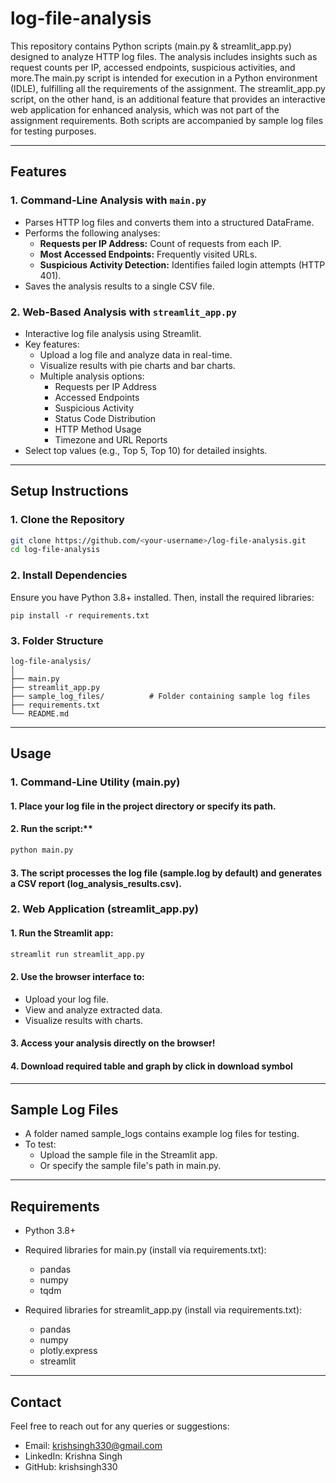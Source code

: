 # log-file-analysis
This repository contains Python scripts (main.py & streamlit_app.py) designed to analyze HTTP log files. The analysis includes insights such as request counts per IP, accessed endpoints, suspicious activities, and more.The main.py script is intended for execution in a Python environment (IDLE), fulfilling all the requirements of the assignment. The streamlit_app.py script, on the other hand, is an additional feature that provides an interactive web application for enhanced analysis, which was not part of the assignment requirements. Both scripts are accompanied by sample log files for testing purposes.

---

## **Features**  

### **1. Command-Line Analysis with `main.py`**  
- Parses HTTP log files and converts them into a structured DataFrame.  
- Performs the following analyses:  
  - **Requests per IP Address:** Count of requests from each IP.  
  - **Most Accessed Endpoints:** Frequently visited URLs.  
  - **Suspicious Activity Detection:** Identifies failed login attempts (HTTP 401).  
- Saves the analysis results to a single CSV file.  

### **2. Web-Based Analysis with `streamlit_app.py`**  
- Interactive log file analysis using Streamlit.  
- Key features:  
  - Upload a log file and analyze data in real-time.  
  - Visualize results with pie charts and bar charts.  
  - Multiple analysis options:
    - Requests per IP Address  
    - Accessed Endpoints  
    - Suspicious Activity  
    - Status Code Distribution  
    - HTTP Method Usage  
    - Timezone and URL Reports  
- Select top values (e.g., Top 5, Top 10) for detailed insights.  

---

## **Setup Instructions**  

### **1. Clone the Repository**  
```bash
git clone https://github.com/<your-username>/log-file-analysis.git
cd log-file-analysis
```
### **2. Install Dependencies**
Ensure you have Python 3.8+ installed. Then, install the required libraries:
```
pip install -r requirements.txt
```
### **3. Folder Structure**
```
log-file-analysis/
│
├── main.py
├── streamlit_app.py           
├── sample_log_files/          # Folder containing sample log files
├── requirements.txt
└── README.md
```
---
## **Usage**
### **1. Command-Line Utility (main.py)**
#### 1.  Place your log file in the project directory or specify its path.
#### 2.  Run the script:**
```bash
python main.py
```
#### 3.  The script processes the log file (sample.log by default) and generates a CSV report (log_analysis_results.csv).
### **2. Web Application (streamlit_app.py)**
#### 1.  Run the Streamlit app:
```bash
streamlit run streamlit_app.py
```
#### 2.  Use the browser interface to:
- Upload your log file.
- View and analyze extracted data.
- Visualize results with charts.
#### 3.  Access your analysis directly on the browser!
#### 4.  Download required table and graph by click in download  symbol

---

## **Sample Log Files**
- A folder named sample_logs contains example log files for testing.
- To test:
  -  Upload the sample file in the Streamlit app.
  -  Or specify the sample file's path in main.py.

---
## **Requirements**
-  Python 3.8+
-  Required libraries for main.py (install via requirements.txt):
    - pandas
    - numpy
    - tqdm
  
-  Required libraries for streamlit_app.py (install via requirements.txt):
    -  pandas
    -  numpy
    -  plotly.express
    -  streamlit
  

---

## **Contact**
Feel free to reach out for any queries or suggestions:

-  Email: krishsingh330@gmail.com
-  LinkedIn: Krishna Singh
-  GitHub: krishsingh330

